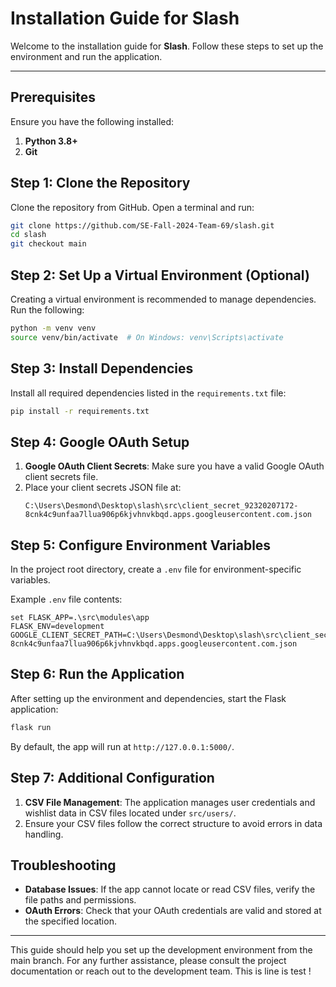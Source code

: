 
# Installation Guide for Slash

Welcome to the installation guide for **Slash**. Follow these steps to set up the environment and run the application.

---

## Prerequisites

Ensure you have the following installed:

1. **Python 3.8+**
2. **Git**

## Step 1: Clone the Repository

Clone the repository from GitHub. Open a terminal and run:

```bash
git clone https://github.com/SE-Fall-2024-Team-69/slash.git
cd slash
git checkout main
```

## Step 2: Set Up a Virtual Environment (Optional)

Creating a virtual environment is recommended to manage dependencies. Run the following:

```bash
python -m venv venv
source venv/bin/activate  # On Windows: venv\Scripts\activate
```

## Step 3: Install Dependencies

Install all required dependencies listed in the `requirements.txt` file:

```bash
pip install -r requirements.txt
```

## Step 4: Google OAuth Setup

1. **Google OAuth Client Secrets**: Make sure you have a valid Google OAuth client secrets file.
2. Place your client secrets JSON file at:
   ```
   C:\Users\Desmond\Desktop\slash\src\client_secret_92320207172-8cnk4c9unfaa7llua906p6kjvhnvkbqd.apps.googleusercontent.com.json
   ```

## Step 5: Configure Environment Variables

In the project root directory, create a `.env` file for environment-specific variables.

Example `.env` file contents:

```plaintext
set FLASK_APP=.\src\modules\app 
FLASK_ENV=development
GOOGLE_CLIENT_SECRET_PATH=C:\Users\Desmond\Desktop\slash\src\client_secret_92320207172-8cnk4c9unfaa7llua906p6kjvhnvkbqd.apps.googleusercontent.com.json
```

## Step 6: Run the Application

After setting up the environment and dependencies, start the Flask application:

```bash
flask run
```

By default, the app will run at `http://127.0.0.1:5000/`.

## Step 7: Additional Configuration

1. **CSV File Management**: The application manages user credentials and wishlist data in CSV files located under `src/users/`.
2. Ensure your CSV files follow the correct structure to avoid errors in data handling.

## Troubleshooting

- **Database Issues**: If the app cannot locate or read CSV files, verify the file paths and permissions.
- **OAuth Errors**: Check that your OAuth credentials are valid and stored at the specified location.

---

This guide should help you set up the development environment from the main branch. For any further assistance, please consult the project documentation or reach out to the development team.
This is line is test !
